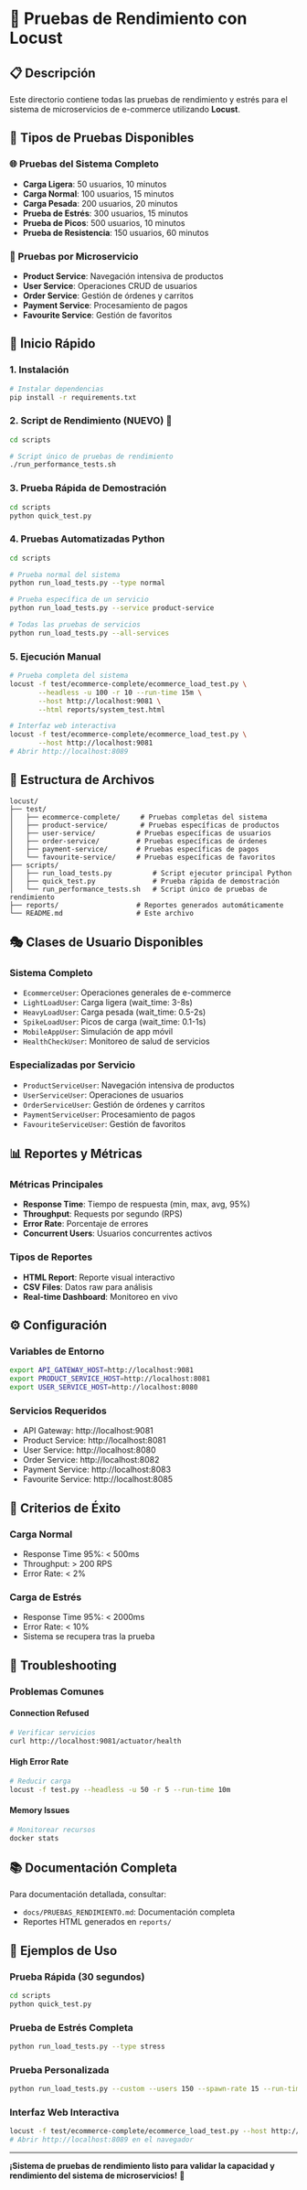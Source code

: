 # 🚀 Pruebas de Rendimiento con Locust

## 📋 Descripción

Este directorio contiene todas las pruebas de rendimiento y estrés para el sistema de microservicios de e-commerce utilizando **Locust**.

## 🎯 Tipos de Pruebas Disponibles

### 🌐 Pruebas del Sistema Completo
- **Carga Ligera**: 50 usuarios, 10 minutos
- **Carga Normal**: 100 usuarios, 15 minutos
- **Carga Pesada**: 200 usuarios, 20 minutos
- **Prueba de Estrés**: 300 usuarios, 15 minutos
- **Prueba de Picos**: 500 usuarios, 10 minutos
- **Prueba de Resistencia**: 150 usuarios, 60 minutos

### 🎯 Pruebas por Microservicio
- **Product Service**: Navegación intensiva de productos
- **User Service**: Operaciones CRUD de usuarios
- **Order Service**: Gestión de órdenes y carritos
- **Payment Service**: Procesamiento de pagos
- **Favourite Service**: Gestión de favoritos

## 🚀 Inicio Rápido

### 1. Instalación
```bash
# Instalar dependencias
pip install -r requirements.txt
```

### 2. Script de Rendimiento (NUEVO) 🎉
```bash
cd scripts

# Script único de pruebas de rendimiento
./run_performance_tests.sh
```

### 3. Prueba Rápida de Demostración
```bash
cd scripts
python quick_test.py
```

### 4. Pruebas Automatizadas Python
```bash
cd scripts

# Prueba normal del sistema
python run_load_tests.py --type normal

# Prueba específica de un servicio
python run_load_tests.py --service product-service

# Todas las pruebas de servicios
python run_load_tests.py --all-services
```

### 5. Ejecución Manual
```bash
# Prueba completa del sistema
locust -f test/ecommerce-complete/ecommerce_load_test.py \
       --headless -u 100 -r 10 --run-time 15m \
       --host http://localhost:9081 \
       --html reports/system_test.html

# Interfaz web interactiva
locust -f test/ecommerce-complete/ecommerce_load_test.py \
       --host http://localhost:9081
# Abrir http://localhost:8089
```

## 📁 Estructura de Archivos

```
locust/
├── test/
│   ├── ecommerce-complete/     # Pruebas completas del sistema
│   ├── product-service/        # Pruebas específicas de productos
│   ├── user-service/          # Pruebas específicas de usuarios
│   ├── order-service/         # Pruebas específicas de órdenes
│   ├── payment-service/       # Pruebas específicas de pagos
│   └── favourite-service/     # Pruebas específicas de favoritos
├── scripts/
│   ├── run_load_tests.py          # Script ejecutor principal Python
│   ├── quick_test.py              # Prueba rápida de demostración
│   └── run_performance_tests.sh   # Script único de pruebas de rendimiento
├── reports/                   # Reportes generados automáticamente
└── README.md                  # Este archivo
```

## 🎭 Clases de Usuario Disponibles

### Sistema Completo
- `EcommerceUser`: Operaciones generales de e-commerce
- `LightLoadUser`: Carga ligera (wait_time: 3-8s)
- `HeavyLoadUser`: Carga pesada (wait_time: 0.5-2s)
- `SpikeLoadUser`: Picos de carga (wait_time: 0.1-1s)
- `MobileAppUser`: Simulación de app móvil
- `HealthCheckUser`: Monitoreo de salud de servicios

### Especializadas por Servicio
- `ProductServiceUser`: Navegación intensiva de productos
- `UserServiceUser`: Operaciones de usuarios
- `OrderServiceUser`: Gestión de órdenes y carritos
- `PaymentServiceUser`: Procesamiento de pagos
- `FavouriteServiceUser`: Gestión de favoritos

## 📊 Reportes y Métricas

### Métricas Principales
- **Response Time**: Tiempo de respuesta (min, max, avg, 95%)
- **Throughput**: Requests por segundo (RPS)
- **Error Rate**: Porcentaje de errores
- **Concurrent Users**: Usuarios concurrentes activos

### Tipos de Reportes
- **HTML Report**: Reporte visual interactivo
- **CSV Files**: Datos raw para análisis
- **Real-time Dashboard**: Monitoreo en vivo

## ⚙️ Configuración

### Variables de Entorno
```bash
export API_GATEWAY_HOST=http://localhost:9081
export PRODUCT_SERVICE_HOST=http://localhost:8081
export USER_SERVICE_HOST=http://localhost:8080
```

### Servicios Requeridos
- API Gateway: http://localhost:9081
- Product Service: http://localhost:8081
- User Service: http://localhost:8080
- Order Service: http://localhost:8082
- Payment Service: http://localhost:8083
- Favourite Service: http://localhost:8085

## 🎯 Criterios de Éxito

### Carga Normal
- Response Time 95%: < 500ms
- Throughput: > 200 RPS
- Error Rate: < 2%

### Carga de Estrés
- Response Time 95%: < 2000ms
- Error Rate: < 10%
- Sistema se recupera tras la prueba

## 🚨 Troubleshooting

### Problemas Comunes

#### Connection Refused
```bash
# Verificar servicios
curl http://localhost:9081/actuator/health
```

#### High Error Rate
```bash
# Reducir carga
locust -f test.py --headless -u 50 -r 5 --run-time 10m
```

#### Memory Issues
```bash
# Monitorear recursos
docker stats
```

## 📚 Documentación Completa

Para documentación detallada, consultar:
- `docs/PRUEBAS_RENDIMIENTO.md`: Documentación completa
- Reportes HTML generados en `reports/`

## 🎉 Ejemplos de Uso

### Prueba Rápida (30 segundos)
```bash
cd scripts
python quick_test.py
```

### Prueba de Estrés Completa
```bash
python run_load_tests.py --type stress
```

### Prueba Personalizada
```bash
python run_load_tests.py --custom --users 150 --spawn-rate 15 --run-time 20m
```

### Interfaz Web Interactiva
```bash
locust -f test/ecommerce-complete/ecommerce_load_test.py --host http://localhost:9081
# Abrir http://localhost:8089 en el navegador
```

---

**¡Sistema de pruebas de rendimiento listo para validar la capacidad y rendimiento del sistema de microservicios!** 🚀 